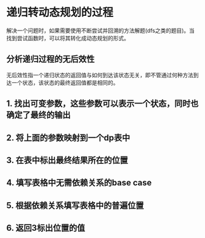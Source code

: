 # 递归转动态规划的过程
解决一个问题时，如果需要使用不断尝试并回溯的方法解题(dfs之类的题目)。当找到尝试函数时，可以将其转化成动态规划的形式。
## 分析递归过程的无后效性
无后效性指一个递归状态的返回值与如何到达该状态无关，即不管通过何种方法到达一个状态，该状态的最终返回值都是相同的。

## 1. 找出可变参数，这些参数可以表示一个状态，同时也确定了最终的输出
## 2. 将上面的参数映射到一个dp表中
## 3. 在表中标出最终结果所在的位置
## 4. 填写表格中无需依赖关系的base case
## 5. 根据依赖关系填写表格中的普遍位置
## 6. 返回3标出位置的值